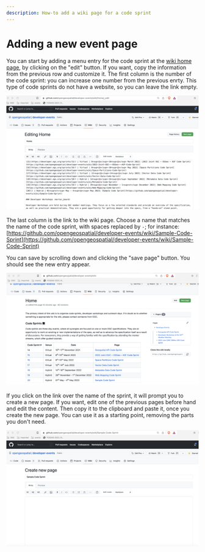 ```yaml
---
description: How-to add a wiki page for a code sprint
---
```


# Adding a new event page

You can start by adding a menu entry for the code sprint at the [wiki home page](https://github.com/opengeospatial/developer-events/wiki), by clicking on the "edit" button. If you want, copy the information from the previous row and customize it. The first column is the number of the code sprint: you can increase one number from the previous enrty. This type of code sprints do not have a website, so you can leave the link empty.&#x20;

![](../.gitbook/assets/add-cs1.png)

The last column is the link to the wiki page. Choose a name that matches the name of the code sprint, with spaces replaced by `-`; for instance: [https://github.com/opengeospatial/developer-events/wiki/Sample-Code-Sprint](https://github.com/opengeospatial/developer-events/wiki/Sample-Code-Sprint)

You can save by scrolling down and clicking the "save page" button. You should see the new entry appear.

![](../.gitbook/assets/add-cs2.png)

If you click on the link over the name of the sprint, it will prompt you to create a new page. If you want, edit one of the previous pages before hand and edit the content. Then copy it to the clipboard and paste it, once you create the new page. You can use it as a starting point, removing the parts you don't need.

![](../.gitbook/assets/add-cs3.png)

